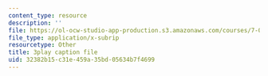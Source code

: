 ```yaml
---
content_type: resource
description: ''
file: https://ol-ocw-studio-app-production.s3.amazonaws.com/courses/7-01sc-fundamentals-of-biology-fall-2011/32382b15c31e459a35bd05634b7f4699_o_1dTvszV4Y.srt
file_type: application/x-subrip
resourcetype: Other
title: 3play caption file
uid: 32382b15-c31e-459a-35bd-05634b7f4699
---
```

